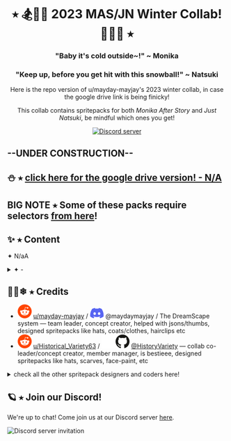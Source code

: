 <h1 align="center">⭑ 🏂🧊🧣 2023 MAS/JN Winter Collab! 🧤🎁🎄 ⭑</h1>
<h3 align="center">"Baby it's cold outside~!" ~ Monika </h3>
<h3 align="center">"Keep up, before you get hit with this snowball!" ~ Natsuki </h3>
<p align="center">Here is the repo version of u/mayday-mayjay's 2023 winter collab, in case the google drive link is being finicky!</p>
<p align="center">This collab contains spritepacks for both <i>Monika After Story</i> and <i>Just Natsuki</i>, be mindful which ones you get!</p>
<p align="center">
  <a href="https://discord.gg/Tx23rczN8N">
    <img alt="Discord server" src="https://discordapp.com/api/guilds/957814201311694870/widget.png?style=shield">
  </a>
</p>

## --UNDER CONSTRUCTION--

## ⛄ ⭑ [click here for the google drive version! - N/A](xxxx)

## BIG NOTE ⭑ Some of these packs require selectors [from here](https://github.com/mayday-mayjay/MJ-MAS-selector-city)!

## ✨ ⭑ Content

✦ N/aA <br>

<details><summary> ✦ - </summary> 
  * <br>
</details>

## 🔭🌠❄ ⭑ Credits

  * ![reddit](.github/icons/reddit.svg) [u/mayday-mayjay](https://www.reddit.com/user/mayday-mayjay) / ![discord](.github/icons/discord.svg) @maydaymayjay / The DreamScape system
  — team leader, concept creator, helped with jsons/thumbs, designed spritepacks like hats, coats/clothes, hairclips etc
  * ![reddit](.github/icons/reddit.svg) [u/Historical_Variety63](https://reddit.com/u/Historical_Variety63) / ![github](.github/icons/github-light.svg#gh-dark-mode-only)![github](.github/icons/github-dark.svg#gh-light-mode-only) [@HistoryVariety](https://github.com/Historyvariety)
  — collab co-leader/concept creator, member manager, is bestieee, designed spritepacks like hats, scarves, face-paint, etc
<details><summary> check all the other spritepack designers and coders here! </summary> 
* Verd ⭑ Reddit: u/crunchy_meringue ⭑ mas: table acs, scrunchies, earrings, etc acs, gift lingerie <br>
* Null ⭑ Discord: @the_null_sys ⭑ jn: clothes ⭑ helped with jsons <br>
* Star ⭑ Reddit: u/Exact_List_8667 ⭑ mas: scarves, clothes, nails ⭑ jn: hair <br>
* Beta ⭑ Reddit: u/Betapopish ⭑ mas: over sweater clothes, earrings, necklaces, etc acs ⭑ jn: snowflake clothes ⭑ helped with jsons <br>   
* Toffee ⭑ Reddit: u/toffeezx ⭑ mas: mug table acs, sweater-clothes, mug replacements, etc ⭑ jn: clothes ⭑ helped with jsons <br>
* Blobfish-Chan ⭑ Reddit: u/blobfish_chan ⭑ mas: hat acs! <br>
* Wowm ⭑ Reddit: u/Individual-Car-6573 ⭑ mas: 2 glove sets <br>
 <br>
* additional credits: <br>
Official MAS devs ⭑ Official spritepacks some entries were based off of, mugs, MAS itself lol <br>
Official JN devs ⭑ JN itself lol <br>
And everyone that cheered us on, and showed inspiration or support!<br>  
</details>

## 🪐 ⭑ Join our Discord!

We're up to chat! Come join us at our Discord server [here](https://discord.gg/Tx23rczN8N).

![Discord server invitation](https://discordapp.com/api/guilds/957814201311694870/widget.png?style=banner3)
